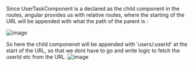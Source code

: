 Since UserTaskComponent is a declared as the child component in the routes, angular provides us with relative routes,
where the starting of the URL will be appended with what the path of the parent is :


![image](https://github.com/user-attachments/assets/23c4e4eb-3592-488f-b276-e1ffabe2d40a)

So here the child componenet will be appended with 'users/:userId' at the start of the URL, so that we dont have to go and write logic to fetch the userId etc from the URL.
![image](https://github.com/user-attachments/assets/ab2ef9fc-ee07-4032-abe5-37300497a597)
